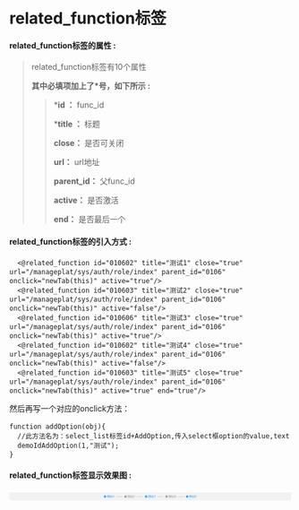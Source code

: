 # related\_function**标签**

#### related\_function**标签的属性 :**

> related\_function标签有10个属性
>
> **其中必填项加上了\*号，如下所示 :**
>
> > \***id ：** func_id
> >
> > \***title ：** 标题
> >
> > **close：** 是否可关闭
> >
> > **url：** url地址
> >
> > **parent\_id：** 父func_id
> >
> > **active：** 是否激活
> >
> > **end：** 是否最后一个

#### related\_function标签的引入方式 :

```
  <@related_function id="010602" title="测试1" close="true" url="/manageplat/sys/auth/role/index" parent_id="0106" onclick="newTab(this)" active="true"/>
  <@related_function id="010603" title="测试2" close="true" url="/manageplat/sys/auth/role/index" parent_id="0106" onclick="newTab(this)" active="false"/>
  <@related_function id="010606" title="测试3" close="true" url="/manageplat/sys/auth/role/index" parent_id="0106" onclick="newTab(this)" active="true"/>
  <@related_function id="010602" title="测试4" close="true" url="/manageplat/sys/auth/role/index" parent_id="0106" onclick="newTab(this)" active="false"/>
  <@related_function id="010603" title="测试5" close="true" url="/manageplat/sys/auth/role/index" parent_id="0106" onclick="newTab(this)" active="true" end="true"/>
```
然后再写一个对应的onclick方法：

```
function addOption(obj){
  //此方法名为：select_list标签id+AddOption,传入select框option的value,text
  demoIdAddOption(1,"测试");
}
```
#### related\_function标签显示效果图 :

![](/assets/related_function.png)



